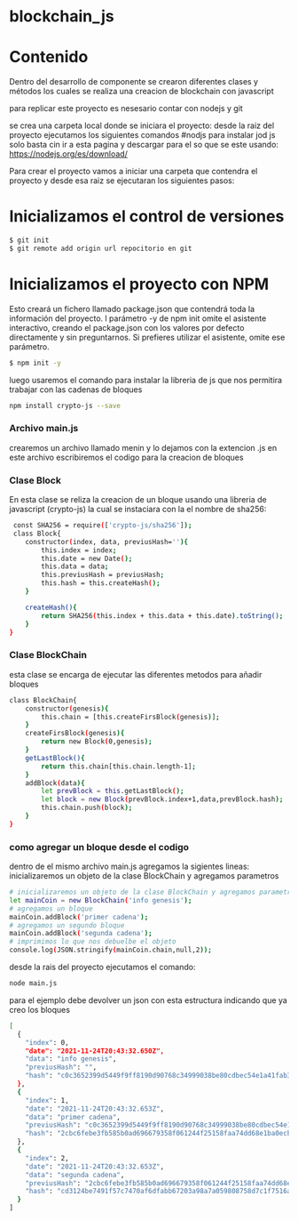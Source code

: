 # blockchain_js

# Contenido
Dentro del desarrollo de componente se crearon diferentes clases y métodos los cuales se realiza una creacion de blockchain con javascript

para replicar este proyecto es nesesario contar con nodejs y git 

se crea una carpeta local donde se iniciara el proyecto:
desde la raiz del proyecto ejecutamos los siguientes comandos
#nodjs
para instalar jod js solo basta cin ir a esta pagina y descargar para el so que se este usando:
https://nodejs.org/es/download/ 

Para crear el proyecto vamos a iniciar una carpeta que contendra el proyecto y desde esa raiz se ejecutaran los siguientes pasos:

# Inicializamos el control de versiones
```bash
$ git init
$ git remote add origin url repocitorio en git
```
# Inicializamos el proyecto con NPM 
Esto creará un fichero llamado package.json que contendrá toda la información del proyecto.
l parámetro -y de npm init omite el asistente interactivo, creando el package.json con los valores por defecto directamente y sin preguntarnos. Si prefieres utilizar el asistente, omite ese parámetro.
```bash
$ npm init -y
```
luego usaremos el comando para instalar la libreria de js que nos permitira trabajar con las cadenas de bloques 
```bash
npm install crypto-js --save
```
### Archivo main.js

crearemos un archivo llamado menin y lo dejamos con la extencion .js en este archivo escribiremos el codigo para la creacion de bloques

### Clase Block

En esta clase se reliza la creacion de un bloque usando una libreria de javascript (crypto-js) la cual se instaciara con la el nombre de sha256:

```bash
 const SHA256 = require(['crypto-js/sha256']);
 class Block{
	constructor(index, data, previusHash=''){
		this.index = index;
		this.date = new Date();
		this.data = data;
		this.previusHash = previusHash;
		this.hash = this.createHash();
	}

	createHash(){
		return SHA256(this.index + this.data + this.date).toString();
	}
}
```

### Clase BlockChain
esta clase se encarga de ejecutar las diferentes metodos para añadir bloques 
```bash
class BlockChain{
	constructor(genesis){
		this.chain = [this.createFirsBlock(genesis)];
	}
	createFirsBlock(genesis){
		return new Block(0,genesis);
	}
	getLastBlock(){
		return this.chain[this.chain.length-1];
	}
	addBlock(data){
		let prevBlock = this.getLastBlock();
		let block = new Block(prevBlock.index+1,data,prevBlock.hash);
		this.chain.push(block);
	}
}
```

### como agregar un bloque desde el codigo
dentro de el mismo archivo main.js agregamos la sigientes lineas: inicializaremos un objeto de la clase BlockChain y agregamos parametros 
```bash
# inicializaremos un objeto de la clase BlockChain y agregamos parametros 
let mainCoin = new BlockChain('info genesis');
# agregamos un bloque
mainCoin.addBlock('primer cadena');
# agregamos un segundo bloque
mainCoin.addBlock('segunda cadena');
# imprimimos lo que nos debuelbe el objeto
console.log(JSON.stringify(mainCoin.chain,null,2));
```

desde la rais del proyecto ejecutamos el comando:
```bash
node main.js
```
para el ejemplo debe devolver un json con esta estructura indicando que ya creo los bloques 
```bash
[
  {
    "index": 0,
    "date": "2021-11-24T20:43:32.650Z",
    "data": "info genesis",
    "previusHash": "",
    "hash": "c0c3652399d5449f9ff8190d90768c34999038be80cdbec54e1a41fab3f8cd10"
  },
  {
    "index": 1,
    "date": "2021-11-24T20:43:32.653Z",
    "data": "primer cadena",
    "previusHash": "c0c3652399d5449f9ff8190d90768c34999038be80cdbec54e1a41fab3f8cd10",
    "hash": "2cbc6febe3fb585b0ad696679358f061244f25158faa74dd68e1ba0ecb178674"
  },
  {
    "index": 2,
    "date": "2021-11-24T20:43:32.653Z",
    "data": "segunda cadena",
    "previusHash": "2cbc6febe3fb585b0ad696679358f061244f25158faa74dd68e1ba0ecb178674",
    "hash": "cd3124be7491f57c7470af6dfabb67203a98a7a059808758d7c1f7516ab31581"
  }
]
```

